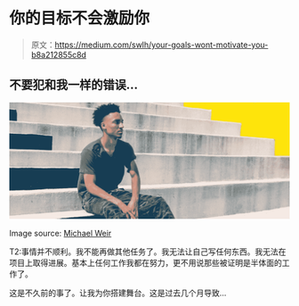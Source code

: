 # 你的目标不会激励你

> 原文：<https://medium.com/swlh/your-goals-wont-motivate-you-b8a212855c8d>

## 不要犯和我一样的错误…

![](img/1546fb4c7f43fea3098d1a5bf188cdfb.png)

Image source: [Michael Weir](https://unsplash.com/photos/LphUjmsgsWQ?utm_source=unsplash&utm_medium=referral&utm_content=creditCopyText)

T2:事情并不顺利。我不能再做其他任务了。我无法让自己写任何东西。我无法在项目上取得进展。基本上任何工作我都在努力，更不用说那些被证明是半体面的工作了。

这是不久前的事了。让我为你搭建舞台。这是过去几个月导致…
